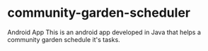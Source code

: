 # community-garden-scheduler
Android App 
This is an android app developed in Java that helps a community garden schedule it's tasks.

